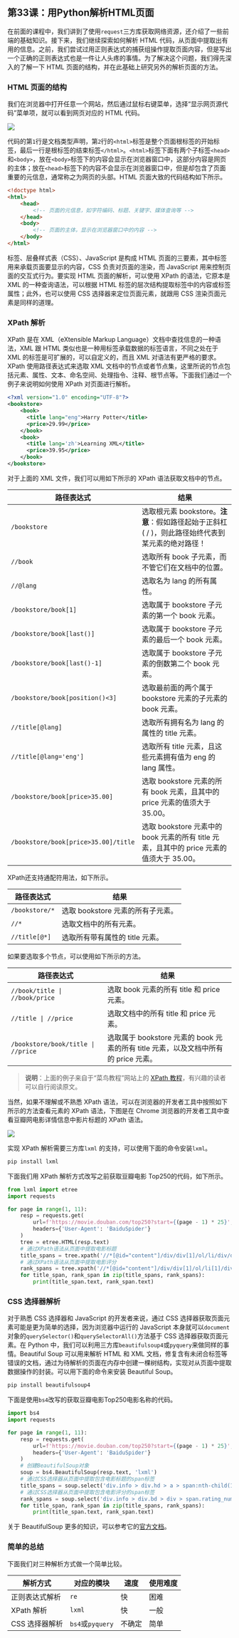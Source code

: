 ## 第33课：用Python解析HTML页面

在前面的课程中，我们讲到了使用`request`三方库获取网络资源，还介绍了一些前端的基础知识。接下来，我们继续探索如何解析 HTML 代码，从页面中提取出有用的信息。之前，我们尝试过用正则表达式的捕获组操作提取页面内容，但是写出一个正确的正则表达式也是一件让人头疼的事情。为了解决这个问题，我们得先深入的了解一下 HTML 页面的结构，并在此基础上研究另外的解析页面的方法。

### HTML 页面的结构

我们在浏览器中打开任意一个网站，然后通过鼠标右键菜单，选择“显示网页源代码”菜单项，就可以看到网页对应的 HTML 代码。

![](https://github.com/jackfrued/mypic/raw/master/20210822094218.png)

代码的第`1`行是文档类型声明，第`2`行的`<html>`标签是整个页面根标签的开始标签，最后一行是根标签的结束标签`</html>`。`<html>`标签下面有两个子标签`<head>`和`<body>`，放在`<body>`标签下的内容会显示在浏览器窗口中，这部分内容是网页的主体；放在`<head>`标签下的内容不会显示在浏览器窗口中，但是却包含了页面重要的元信息，通常称之为网页的头部。HTML 页面大致的代码结构如下所示。

```HTML
<!doctype html>
<html>
    <head>
        <!-- 页面的元信息，如字符编码、标题、关键字、媒体查询等 -->
    </head>
    <body>
        <!-- 页面的主体，显示在浏览器窗口中的内容 -->
    </body>
</html>
```

标签、层叠样式表（CSS）、JavaScript 是构成 HTML 页面的三要素，其中标签用来承载页面要显示的内容，CSS 负责对页面的渲染，而 JavaScript 用来控制页面的交互式行为。要实现 HTML 页面的解析，可以使用 XPath 的语法，它原本是 XML 的一种查询语法，可以根据 HTML 标签的层次结构提取标签中的内容或标签属性；此外，也可以使用 CSS 选择器来定位页面元素，就跟用 CSS 渲染页面元素是同样的道理。

### XPath 解析

XPath 是在 XML（eXtensible Markup Language）文档中查找信息的一种语法，XML 跟 HTML 类似也是一种用标签承载数据的标签语言，不同之处在于 XML 的标签是可扩展的，可以自定义的，而且 XML 对语法有更严格的要求。XPath 使用路径表达式来选取 XML 文档中的节点或者节点集，这里所说的节点包括元素、属性、文本、命名空间、处理指令、注释、根节点等。下面我们通过一个例子来说明如何使用 XPath 对页面进行解析。

```XML
<?xml version="1.0" encoding="UTF-8"?>
<bookstore>
    <book>
      <title lang="eng">Harry Potter</title>
      <price>29.99</price>
    </book>
    <book>
      <title lang='zh'>Learning XML</title>
      <price>39.95</price>
    </book>
</bookstore>
```

对于上面的 XML 文件，我们可以用如下所示的 XPath 语法获取文档中的节点。

| 路径表达式      | 结果                                                         |
| --------------- | ------------------------------------------------------------ |
| `/bookstore`    | 选取根元素 bookstore。**注意**：假如路径起始于正斜杠( / )，则此路径始终代表到某元素的绝对路径！ |
| `//book`        | 选取所有 book 子元素，而不管它们在文档中的位置。             |
| `//@lang`       | 选取名为 lang 的所有属性。                                  |
| `/bookstore/book[1]`               | 选取属于 bookstore 子元素的第一个 book 元素。                |
| `/bookstore/book[last()]`          | 选取属于 bookstore 子元素的最后一个 book 元素。              |
| `/bookstore/book[last()-1]`        | 选取属于 bookstore 子元素的倒数第二个 book 元素。            |
| `/bookstore/book[position()<3]`    | 选取最前面的两个属于 bookstore 元素的子元素的 book 元素。    |
| `//title[@lang]`                   | 选取所有拥有名为 lang 的属性的 title 元素。                  |
| `//title[@lang='eng']`             | 选取所有 title 元素，且这些元素拥有值为 eng 的 lang 属性。   |
| `/bookstore/book[price>35.00]`     | 选取 bookstore 元素的所有 book 元素，且其中的 price 元素的值须大于 35.00。 |
| `/bookstore/book[price>35.00]/title` | 选取 bookstore 元素中的 book 元素的所有 title 元素，且其中的 price 元素的值须大于 35.00。 |

XPath还支持通配符用法，如下所示。

| 路径表达式     | 结果                              |
| -------------- | --------------------------------- |
| `/bookstore/*` | 选取 bookstore 元素的所有子元素。 |
| `//*`          | 选取文档中的所有元素。            |
| `//title[@*]`  | 选取所有带有属性的 title 元素。   |

如果要选取多个节点，可以使用如下所示的方法。

| 路径表达式                         | 结果                                                         |
| ---------------------------------- | ------------------------------------------------------------ |
| `//book/title \| //book/price`     | 选取 book 元素的所有 title 和 price 元素。                   |
| `//title \| //price`               | 选取文档中的所有 title 和 price 元素。                       |
| `/bookstore/book/title \| //price` | 选取属于 bookstore 元素的 book 元素的所有 title 元素，以及文档中所有的 price 元素。 |

> **说明**：上面的例子来自于“菜鸟教程”网站上的 [XPath 教程](<https://www.runoob.com/xpath/xpath-tutorial.html>)，有兴趣的读者可以自行阅读原文。

当然，如果不理解或不熟悉 XPath 语法，可以在浏览器的开发者工具中按照如下所示的方法查看元素的 XPath 语法，下图是在 Chrome 浏览器的开发者工具中查看豆瓣网电影详情信息中影片标题的 XPath 语法。

![](https://github.com/jackfrued/mypic/raw/master/20210822093707.png)

实现 XPath 解析需要三方库`lxml` 的支持，可以使用下面的命令安装`lxml`。

```Bash
pip install lxml
```

下面我们用 XPath 解析方式改写之前获取豆瓣电影 Top250的代码，如下所示。

```Python
from lxml import etree
import requests

for page in range(1, 11):
    resp = requests.get(
        url=f'https://movie.douban.com/top250?start={(page - 1) * 25}',
        headers={'User-Agent': 'BaiduSpider'}
    )
    tree = etree.HTML(resp.text)
    # 通过XPath语法从页面中提取电影标题
    title_spans = tree.xpath('//*[@id="content"]/div/div[1]/ol/li/div/div[2]/div[1]/a/span[1]')
    # 通过XPath语法从页面中提取电影评分
    rank_spans = tree.xpath('//*[@id="content"]/div/div[1]/ol/li[1]/div/div[2]/div[2]/div/span[2]')
    for title_span, rank_span in zip(title_spans, rank_spans):
        print(title_span.text, rank_span.text)
```

### CSS 选择器解析

对于熟悉 CSS 选择器和 JavaScript 的开发者来说，通过 CSS 选择器获取页面元素可能是更为简单的选择，因为浏览器中运行的 JavaScript 本身就可以`document`对象的`querySelector()`和`querySelectorAll()`方法基于 CSS 选择器获取页面元素。在 Python 中，我们可以利用三方库`beautifulsoup4`或`pyquery`来做同样的事情。Beautiful Soup 可以用来解析 HTML 和 XML 文档，修复含有未闭合标签等错误的文档，通过为待解析的页面在内存中创建一棵树结构，实现对从页面中提取数据操作的封装。可以用下面的命令来安装 Beautiful Soup。

```Python
pip install beautifulsoup4
```

下面是使用`bs4`改写的获取豆瓣电影Top250电影名称的代码。

```Python
import bs4
import requests

for page in range(1, 11):
    resp = requests.get(
        url=f'https://movie.douban.com/top250?start={(page - 1) * 25}',
        headers={'User-Agent': 'BaiduSpider'}
    )
    # 创建BeautifulSoup对象
    soup = bs4.BeautifulSoup(resp.text, 'lxml')
    # 通过CSS选择器从页面中提取包含电影标题的span标签
    title_spans = soup.select('div.info > div.hd > a > span:nth-child(1)')
    # 通过CSS选择器从页面中提取包含电影评分的span标签
    rank_spans = soup.select('div.info > div.bd > div > span.rating_num')
    for title_span, rank_span in zip(title_spans, rank_spans):
        print(title_span.text, rank_span.text)
```

关于 BeautifulSoup 更多的知识，可以参考它的[官方文档](https://www.crummy.com/software/BeautifulSoup/bs4/doc.zh/)。

###  简单的总结

下面我们对三种解析方式做一个简单比较。

| 解析方式       | 对应的模块       | 速度   | 使用难度 |
| -------------- | ---------------- | ------ | -------- |
| 正则表达式解析 | `re`             | 快     | 困难     |
| XPath 解析     | `lxml`           | 快     | 一般     |
| CSS 选择器解析 | `bs4`或`pyquery` | 不确定 | 简单     |

